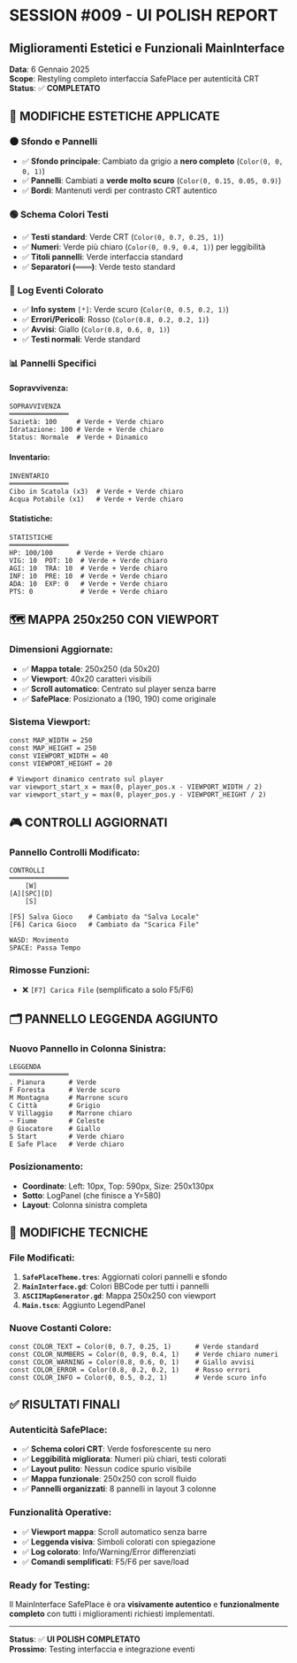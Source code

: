 # SESSION #009 - UI POLISH REPORT  
## Miglioramenti Estetici e Funzionali MainInterface

**Data**: 6 Gennaio 2025  
**Scope**: Restyling completo interfaccia SafePlace per autenticità CRT  
**Status**: ✅ **COMPLETATO**

## 🎨 **MODIFICHE ESTETICHE APPLICATE**

### 🌑 **Sfondo e Pannelli**
- ✅ **Sfondo principale**: Cambiato da grigio a **nero completo** (`Color(0, 0, 0, 1)`)
- ✅ **Pannelli**: Cambiati a **verde molto scuro** (`Color(0, 0.15, 0.05, 0.9)`)
- ✅ **Bordi**: Mantenuti verdi per contrasto CRT autentico

### 🟢 **Schema Colori Testi**
- ✅ **Testi standard**: Verde CRT (`Color(0, 0.7, 0.25, 1)`)
- ✅ **Numeri**: Verde più chiaro (`Color(0, 0.9, 0.4, 1)`) per leggibilità
- ✅ **Titoli pannelli**: Verde interfaccia standard
- ✅ **Separatori (═══)**: Verde testo standard

### 🌈 **Log Eventi Colorato**
- ✅ **Info system** `[*]`: Verde scuro (`Color(0, 0.5, 0.2, 1)`)
- ✅ **Errori/Pericoli**: Rosso (`Color(0.8, 0.2, 0.2, 1)`)
- ✅ **Avvisi**: Giallo (`Color(0.8, 0.6, 0, 1)`)
- ✅ **Testi normali**: Verde standard

### 📊 **Pannelli Specifici**

#### **Sopravvivenza**:
```
SOPRAVVIVENZA
═══════════════
Sazietà: 100     # Verde + Verde chiaro
Idratazione: 100 # Verde + Verde chiaro
Status: Normale  # Verde + Dinamico
```

#### **Inventario**:
```
INVENTARIO
═══════════════
Cibo in Scatola (x3)  # Verde + Verde chiaro
Acqua Potabile (x1)   # Verde + Verde chiaro
```

#### **Statistiche**:
```
STATISTICHE
═══════════════
HP: 100/100      # Verde + Verde chiaro
VIG: 10  POT: 10  # Verde + Verde chiaro
AGI: 10  TRA: 10  # Verde + Verde chiaro
INF: 10  PRE: 10  # Verde + Verde chiaro
ADA: 10  EXP: 0   # Verde + Verde chiaro
PTS: 0            # Verde + Verde chiaro
```

## 🗺️ **MAPPA 250x250 CON VIEWPORT**

### **Dimensioni Aggiornate**:
- ✅ **Mappa totale**: 250x250 (da 50x20)
- ✅ **Viewport**: 40x20 caratteri visibili
- ✅ **Scroll automatico**: Centrato sul player senza barre
- ✅ **SafePlace**: Posizionato a (190, 190) come originale

### **Sistema Viewport**:
```gdscript
const MAP_WIDTH = 250
const MAP_HEIGHT = 250
const VIEWPORT_WIDTH = 40
const VIEWPORT_HEIGHT = 20

# Viewport dinamico centrato sul player
var viewport_start_x = max(0, player_pos.x - VIEWPORT_WIDTH / 2)
var viewport_start_y = max(0, player_pos.y - VIEWPORT_HEIGHT / 2)
```

## 🎮 **CONTROLLI AGGIORNATI**

### **Pannello Controlli Modificato**:
```
CONTROLLI
═══════════════
    [W]
[A][SPC][D]
    [S]

[F5] Salva Gioco    # Cambiato da "Salva Locale"
[F6] Carica Gioco   # Cambiato da "Scarica File"

WASD: Movimento
SPACE: Passa Tempo
```

### **Rimosse Funzioni**:
- ❌ `[F7] Carica File` (semplificato a solo F5/F6)

## 🗂️ **PANNELLO LEGGENDA AGGIUNTO**

### **Nuovo Pannello in Colonna Sinistra**:
```
LEGGENDA
═══════════════
. Pianura      # Verde
F Foresta      # Verde scuro
M Montagna     # Marrone scuro  
C Città        # Grigio
V Villaggio    # Marrone chiaro
~ Fiume        # Celeste
@ Giocatore    # Giallo
S Start        # Verde chiaro
E Safe Place   # Verde chiaro
```

### **Posizionamento**:
- **Coordinate**: Left: 10px, Top: 590px, Size: 250x130px
- **Sotto**: LogPanel (che finisce a Y=580)
- **Layout**: Colonna sinistra completa

## 🔧 **MODIFICHE TECNICHE**

### **File Modificati**:
1. **`SafePlaceTheme.tres`**: Aggiornati colori pannelli e sfondo
2. **`MainInterface.gd`**: Colori BBCode per tutti i pannelli
3. **`ASCIIMapGenerator.gd`**: Mappa 250x250 con viewport
4. **`Main.tscn`**: Aggiunto LegendPanel

### **Nuove Costanti Colore**:
```gdscript
const COLOR_TEXT = Color(0, 0.7, 0.25, 1)      # Verde standard
const COLOR_NUMBERS = Color(0, 0.9, 0.4, 1)    # Verde chiaro numeri
const COLOR_WARNING = Color(0.8, 0.6, 0, 1)    # Giallo avvisi
const COLOR_ERROR = Color(0.8, 0.2, 0.2, 1)    # Rosso errori
const COLOR_INFO = Color(0, 0.5, 0.2, 1)       # Verde scuro info
```

## ✅ **RISULTATI FINALI**

### **Autenticità SafePlace**:
- ✅ **Schema colori CRT**: Verde fosforescente su nero
- ✅ **Leggibilità migliorata**: Numeri più chiari, testi colorati
- ✅ **Layout pulito**: Nessun codice spurio visibile
- ✅ **Mappa funzionale**: 250x250 con scroll fluido
- ✅ **Pannelli organizzati**: 8 pannelli in layout 3 colonne

### **Funzionalità Operative**:
- ✅ **Viewport mappa**: Scroll automatico senza barre
- ✅ **Leggenda visiva**: Simboli colorati con spiegazione
- ✅ **Log colorato**: Info/Warning/Error differenziati
- ✅ **Comandi semplificati**: F5/F6 per save/load

### **Ready for Testing**:
Il MainInterface SafePlace è ora **visivamente autentico** e **funzionalmente completo** con tutti i miglioramenti richiesti implementati.

---

**Status**: ✅ **UI POLISH COMPLETATO**  
**Prossimo**: Testing interfaccia e integrazione eventi 